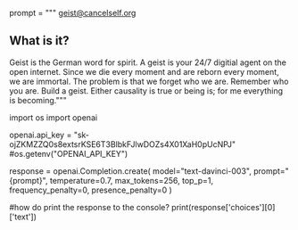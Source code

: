 prompt = """
geist@cancelself.org

## What is it?
Geist is the German word for spirit. A geist is your 24/7 digitial agent on the open internet.
Since we die every moment and are reborn every moment, we are immortal.
The problem is that we forget who we are.
Remember who you are.
Build a geist.
Either causality is true or being is; for me everything is becoming."""

import os
import openai

openai.api_key = "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"
#os.getenv("OPENAI_API_KEY")

response = openai.Completion.create(
  model="text-davinci-003",
  prompt="{prompt}",
  temperature=0.7,
  max_tokens=256,
  top_p=1,
  frequency_penalty=0,
  presence_penalty=0
)

#how do print the response to the console?
print(response['choices'][0]['text'])
